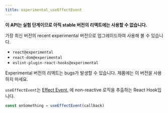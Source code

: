 ```yaml
---
title: experimental_useEffectEvent
---
```


<Wip>

**이 API는 실험 단계이므로 아직 stable 버전의 리액트에는 사용할 수 없습니다.**

가장 최신 버전의 recent experimental 버전으로 업그레이드하여 사용해 볼 수 있습니다.

- `react@experimental`
- `react-dom@experimental`
- `eslint-plugin-react-hooks@experimental`

Experimental 버전의 리액트는 bugs가 발생할 수 있습니다. 제품에는 이 버전을 사용하지 마세요.


</Wip>


<Intro>

`useEffectEvent`는 [Effect Event.](/learn/separating-events-from-effects#declaring-an-effect-event) 에 non-reactive 로직을 추출하는 React Hook입니다.

```js
const onSomething = useEffectEvent(callback)
```

</Intro>

<InlineToc />
